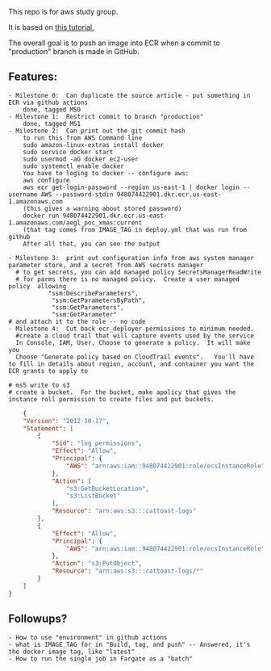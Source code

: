 This repo is for aws study group.

It is based on [this tutorial.](https://towardsaws.com/build-push-docker-image-to-aws-ecr-using-github-actions-8396888a8f9e)

The overall goal is to push an image into ECR when a commit to "production" branch is made in GitHub.



## Features:

	- Milestone 0:  Can duplicate the source article - put something in ECR via github actions
		done, tagged MS0
	- Milestone 1:  Restrict commit to branch "production"
		done, tagged MS1
	- Milestone 2:  Can print out the git commit hash 
	    to run this from AWS Command line
		sudo amazon-linux-extras install docker 
		sudo service docker start
	    sudo usermod -aG docker ec2-user
		sudo systemctl enable docker
	    You have to loging to docker -- configure aws:
		aws configure
		aws ecr get-login-password --region us-east-1 | docker login --username AWS --password-stdin 948074422901.dkr.ecr.us-east-1.amazonaws.com
		(this gives a warning about stored password)
		docker run 948074422901.dkr.ecr.us-east-1.amazonaws.com/aegl_poc_xmas:current
	    (that tag comes from IMAGE_TAG in deploy.yml that was run from github
		After all that, you can see the output

	- Milestone 3: 	print out configuration info from aws system manager parameter store, and a secret from AWS secrets manager
	  # to get secrets, you can add managed policy SecretsManagerReadWrite
	  # for parms there is no managed policy.  Create a user managed policy  allowing
	           "ssm:DescribeParameters",
                "ssm:GetParametersByPath",
                "ssm:GetParameters",
                "ssm:GetParameter"
	# and attach it to the role -- no code
	- Milestone 4:  Cut back ecr_deployer permissions to minimum needed.
	  #create a cloud trail that will capture events used by the service 
	  In Console, IAM, User, Choose to generate a policy.  It will make you 
	  Choose "Generate policy based on CloudTrail events".   You'll have to fill in details about region, account, and container you want the ECR grants to apply to
	
	# ms5 write to s3
	# create a bucket.  For the bucket, make apolicy that gives the instance roll permission to create files and put buckets.
	
```json
	{
    "Version": "2012-10-17",
    "Statement": [
        {
            "Sid": "log permissions",
            "Effect": "Allow",
            "Principal": {
                "AWS": "arn:aws:iam::948074422901:role/ecsInstanceRole"
            },
            "Action": [
                "s3:GetBucketLocation",
                "s3:ListBucket"
            ],
            "Resource": "arn:aws:s3:::cattoast-logs"
        },
        {
            "Effect": "Allow",
            "Principal": {
                "AWS": "arn:aws:iam::948074422901:role/ecsInstanceRole"
            },
            "Action": "s3:PutObject",
            "Resource": "arn:aws:s3:::cattoast-logs/*"
        }
    ]
}
```
	

## Followups?
	- How to use "environment" in github actions
	- what is IMAGE_TAG for in "Build, tag, and push" -- Answered, it's the docker image tag, like "latest"
	- How to run the single job in Fargate as a "batch"
	
	
